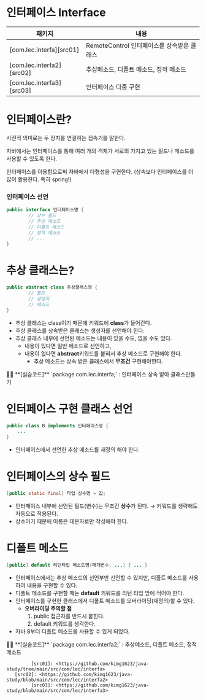 # 인터페이스 Interface

| 패키지 | 내용 |
| ------ | ------ |
| [com.lec.interfa][src01] | RemoteControl 인터페이스를 상속받은 클래스 |
| [com.lec.interfa2][src02] | 추상메소드, 디폴트 메소드, 정적 메소드 |
| [com.lec.interfa3][src03] | 인터페이스 다중 구현 |

# 인터페이스란?

사전적 의미로는 두 장치를 연결하는 접속기를 말한다.

자바에서는 인터페이스를 통해 여러 개의 객체가 서로의 가지고 있는 필드나 메소드를 사용할 수 있도록 한다.

인터페이스를 이용함으로써 자바에서 다형성을 구현한다. (상속보다 인터페이스를 더 많이 활용한다. 특히 spring!)

### 인터페이스 선언

```java
public interface 인터페이스명 {
		// 상수 필드
		// 추상 메소드
		// 디폴트 메소드
		// 정적 메소드
		// ...	
}
```

# 추상 클래스는?

```java
public abstract class 추상클래스명 {
		// 필드
		// 생성자
		// 메소드
}
```

- 추상 클래스는 class이기 때문에 키워드에 **class**가 들어간다.
- 추상 클래스를 상속받은 클래스는 생성자를 선언해야 한다.
- 추상 클래스 내부에 선언된 메소드는 내용이 있을 수도, 없을 수도 있다.
    - 내용이 있다면 일반 메소드로 선언하고,
    - 내용이 없다면 **abstract**키워드를 붙혀서 추상 메소드로 구현해야 한다.
        - 추상 메소드는 상속 받은 클래스에서 **무조건** 구현해야한다.

<aside>
👩‍💻 **[실습코드]** 
`package com.lec.interfa;` : 인터페이스 상속 받아 클래스만들기

</aside>

# 인터페이스 구현 클래스 선언

```java
public class B implements 인터페이스명 {
	... 
}
```

- 인터페이스에서 선언한 추상 메소드를 재정의 해야 한다.

# 인터페이스의 상수 필드

```java
[public static final] 타입 상수명 = 값;
```

- 인터페이스 내부에 선언된 필드(변수)는
무조건 **상수**가 된다. → 키워드를 생략해도 자동으로 적용된다.
- 상수이기 때문에 이름은 대문자로만 작성해야 한다.

# 디폴트 메소드

```java
[public] default 리턴타입 메소드명(매개변수, ...) { ... }
```

- 인터페이스에서는 추상 메소드의 선언부만 선언할 수 있지만,
디폴트 메소드를 사용하여 내용을 구현할 수 있다.
- 디폴트 메소드를 구현할 때는 **default** 키워드를 리턴 타입 앞에 적어야 한다.
- 인터페이스를 구현한 클래스에서 디폴트 메소드를 오버라이딩(재정의)할 수 있다.
    - **오버라이딩 주의할 점**
        1. public 접근자를 반드시 붙힌다.
        2. default 키워드를 생각한다.
- 자바 8부터 디폴트 메소드를 사용할 수 있게 되었다.

<aside>
👩‍💻 **[실습코드]** 
`package com.lec.interfa2;` : 추상메소드, 디폴트 메소드, 정적 메소드

</aside>

			 [src01]: <https://github.com/kimg1623/java-study/tree/main/src/com/lec/interfa>
       [src02]: <https://github.com/kimg1623/java-study/blob/main/src/com/lec/interfa2>
			 [src03]: <https://github.com/kimg1623/java-study/blob/main/src/com/lec/interfa3>